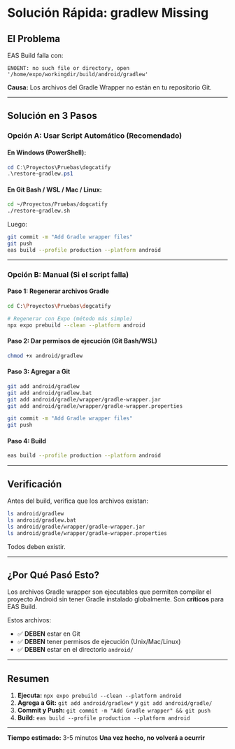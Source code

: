 # Solución Rápida: gradlew Missing

## El Problema

EAS Build falla con:
```
ENOENT: no such file or directory, open '/home/expo/workingdir/build/android/gradlew'
```

**Causa:** Los archivos del Gradle Wrapper no están en tu repositorio Git.

---

## Solución en 3 Pasos

### Opción A: Usar Script Automático (Recomendado)

#### En Windows (PowerShell):
```powershell
cd C:\Proyectos\Pruebas\dogcatify
.\restore-gradlew.ps1
```

#### En Git Bash / WSL / Mac / Linux:
```bash
cd ~/Proyectos/Pruebas/dogcatify
./restore-gradlew.sh
```

Luego:
```bash
git commit -m "Add Gradle wrapper files"
git push
eas build --profile production --platform android
```

---

### Opción B: Manual (Si el script falla)

#### Paso 1: Regenerar archivos Gradle

```bash
cd C:\Proyectos\Pruebas\dogcatify

# Regenerar con Expo (método más simple)
npx expo prebuild --clean --platform android
```

#### Paso 2: Dar permisos de ejecución (Git Bash/WSL)

```bash
chmod +x android/gradlew
```

#### Paso 3: Agregar a Git

```bash
git add android/gradlew
git add android/gradlew.bat
git add android/gradle/wrapper/gradle-wrapper.jar
git add android/gradle/wrapper/gradle-wrapper.properties

git commit -m "Add Gradle wrapper files"
git push
```

#### Paso 4: Build

```bash
eas build --profile production --platform android
```

---

## Verificación

Antes del build, verifica que los archivos existan:

```bash
ls android/gradlew
ls android/gradlew.bat
ls android/gradle/wrapper/gradle-wrapper.jar
ls android/gradle/wrapper/gradle-wrapper.properties
```

Todos deben existir.

---

## ¿Por Qué Pasó Esto?

Los archivos Gradle wrapper son ejecutables que permiten compilar el proyecto Android sin tener Gradle instalado globalmente. Son **críticos** para EAS Build.

Estos archivos:
- ✅ **DEBEN** estar en Git
- ✅ **DEBEN** tener permisos de ejecución (Unix/Mac/Linux)
- ✅ **DEBEN** estar en el directorio `android/`

---

## Resumen

1. **Ejecuta:** `npx expo prebuild --clean --platform android`
2. **Agrega a Git:** `git add android/gradlew*` y `git add android/gradle/`
3. **Commit y Push:** `git commit -m "Add Gradle wrapper" && git push`
4. **Build:** `eas build --profile production --platform android`

---

**Tiempo estimado:** 3-5 minutos
**Una vez hecho, no volverá a ocurrir**
